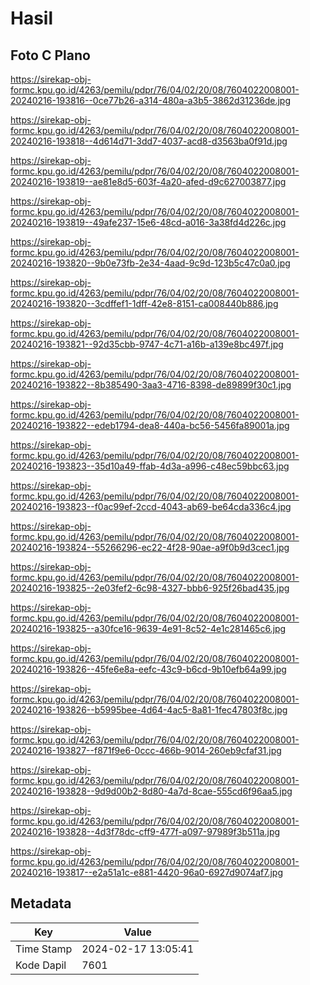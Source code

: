 # Hasil

## Foto C Plano

https://sirekap-obj-formc.kpu.go.id/4263/pemilu/pdpr/76/04/02/20/08/7604022008001-20240216-193816--0ce77b26-a314-480a-a3b5-3862d31236de.jpg

https://sirekap-obj-formc.kpu.go.id/4263/pemilu/pdpr/76/04/02/20/08/7604022008001-20240216-193818--4d614d71-3dd7-4037-acd8-d3563ba0f91d.jpg

https://sirekap-obj-formc.kpu.go.id/4263/pemilu/pdpr/76/04/02/20/08/7604022008001-20240216-193819--ae81e8d5-603f-4a20-afed-d9c627003877.jpg

https://sirekap-obj-formc.kpu.go.id/4263/pemilu/pdpr/76/04/02/20/08/7604022008001-20240216-193819--49afe237-15e6-48cd-a016-3a38fd4d226c.jpg

https://sirekap-obj-formc.kpu.go.id/4263/pemilu/pdpr/76/04/02/20/08/7604022008001-20240216-193820--9b0e73fb-2e34-4aad-9c9d-123b5c47c0a0.jpg

https://sirekap-obj-formc.kpu.go.id/4263/pemilu/pdpr/76/04/02/20/08/7604022008001-20240216-193820--3cdffef1-1dff-42e8-8151-ca008440b886.jpg

https://sirekap-obj-formc.kpu.go.id/4263/pemilu/pdpr/76/04/02/20/08/7604022008001-20240216-193821--92d35cbb-9747-4c71-a16b-a139e8bc497f.jpg

https://sirekap-obj-formc.kpu.go.id/4263/pemilu/pdpr/76/04/02/20/08/7604022008001-20240216-193822--8b385490-3aa3-4716-8398-de89899f30c1.jpg

https://sirekap-obj-formc.kpu.go.id/4263/pemilu/pdpr/76/04/02/20/08/7604022008001-20240216-193822--edeb1794-dea8-440a-bc56-5456fa89001a.jpg

https://sirekap-obj-formc.kpu.go.id/4263/pemilu/pdpr/76/04/02/20/08/7604022008001-20240216-193823--35d10a49-ffab-4d3a-a996-c48ec59bbc63.jpg

https://sirekap-obj-formc.kpu.go.id/4263/pemilu/pdpr/76/04/02/20/08/7604022008001-20240216-193823--f0ac99ef-2ccd-4043-ab69-be64cda336c4.jpg

https://sirekap-obj-formc.kpu.go.id/4263/pemilu/pdpr/76/04/02/20/08/7604022008001-20240216-193824--55266296-ec22-4f28-90ae-a9f0b9d3cec1.jpg

https://sirekap-obj-formc.kpu.go.id/4263/pemilu/pdpr/76/04/02/20/08/7604022008001-20240216-193825--2e03fef2-6c98-4327-bbb6-925f26bad435.jpg

https://sirekap-obj-formc.kpu.go.id/4263/pemilu/pdpr/76/04/02/20/08/7604022008001-20240216-193825--a30fce16-9639-4e91-8c52-4e1c281465c6.jpg

https://sirekap-obj-formc.kpu.go.id/4263/pemilu/pdpr/76/04/02/20/08/7604022008001-20240216-193826--45fe6e8a-eefc-43c9-b6cd-9b10efb64a99.jpg

https://sirekap-obj-formc.kpu.go.id/4263/pemilu/pdpr/76/04/02/20/08/7604022008001-20240216-193826--b5995bee-4d64-4ac5-8a81-1fec47803f8c.jpg

https://sirekap-obj-formc.kpu.go.id/4263/pemilu/pdpr/76/04/02/20/08/7604022008001-20240216-193827--f871f9e6-0ccc-466b-9014-260eb9cfaf31.jpg

https://sirekap-obj-formc.kpu.go.id/4263/pemilu/pdpr/76/04/02/20/08/7604022008001-20240216-193828--9d9d00b2-8d80-4a7d-8cae-555cd6f96aa5.jpg

https://sirekap-obj-formc.kpu.go.id/4263/pemilu/pdpr/76/04/02/20/08/7604022008001-20240216-193828--4d3f78dc-cff9-477f-a097-97989f3b511a.jpg

https://sirekap-obj-formc.kpu.go.id/4263/pemilu/pdpr/76/04/02/20/08/7604022008001-20240216-193817--e2a51a1c-e881-4420-96a0-6927d9074af7.jpg


## Metadata

| Key        | Value               |
| ---------- | ------------------- |
| Time Stamp | 2024-02-17 13:05:41 |
| Kode Dapil | 7601                |




